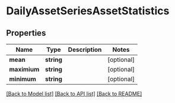 # DailyAssetSeriesAssetStatistics

## Properties
Name | Type | Description | Notes
------------ | ------------- | ------------- | -------------
**mean** | **string** |  | [optional] 
**maximium** | **string** |  | [optional] 
**minimum** | **string** |  | [optional] 

[[Back to Model list]](../README.md#documentation-for-models) [[Back to API list]](../README.md#documentation-for-api-endpoints) [[Back to README]](../README.md)


